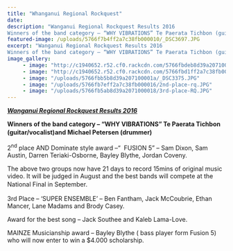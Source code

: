```yaml
---
title: "Whanganui Regional Rockquest"
date: 
description: "Wanganui Regional Rockquest Results 2016
Winners of the band category – “WHY VIBRATIONS” Te Paerata Tichbon (guitar/vocalist)and Michael Petersen (drummer)"
featured-image: /uploads/5766f7b4ff2a7c38fb000010/_DSC3697.JPG
excerpt: "Wanganui Regional Rockquest Results 2016
Winners of the band category – “WHY VIBRATIONS” Te Paerata Tichbon (guitar/vocalist)and Michael Petersen (drummer)"
image_gallery:
     - image: "http://c1940652.r52.cf0.rackcdn.com/5766fbdeb8d39a207100001c/1st-place-RQ.jpg"
     - image: "http://c1940652.r52.cf0.rackcdn.com/5766fbd1ff2a7c38fb000018/TP-on-guitar.jpg"
     - image: "/uploads/5766fbb5b8d39a207100001a/_DSC3375.JPG"
     - image: "/uploads/5766fb7eff2a7c38fb000016/2nd-place-rq.JPG"
     - image: "/uploads/5766fb5ab8d39a2071000018/3rd-place-RQ.JPG"
---
```


<p><strong><em><span style="text-decoration: underline;">Wanganui Regional Rockquest Results 2016</span></em></strong></p>
<p><strong>Winners of the band category &ndash; &ldquo;WHY VIBRATIONS&rdquo; Te Paerata Tichbon (guitar/vocalist)and Michael Petersen (drummer)</strong><span style="line-height: 1.5;">&nbsp;</span></p>
<p>2<sup>nd</sup> place AND Dominate style award &ndash;&ldquo;&nbsp; FUSION 5&rdquo; &ndash; Sam Dixon, Sam Austin, Darren Teriaki-Osborne, Bayley Blythe, Jordan Coveny.</p>
<p>The above two groups now have 21 days to record 15mins of original music video. It will be judged in August and the best bands will compete at the National Final in September.<span style="line-height: 1.5;">&nbsp;</span></p>
<p>3rd Place &ndash; &lsquo;SUPER ENSEMBLE&rsquo; &ndash; Ben Fantham, Jack McCoubrie, Ethan Mancer, Lane Madams and Brody Casey.</p>
<p>Award for the best song &ndash; Jack Southee and Kaleb Lama-Love.</p>
<p>MAINZE Musicianship award &ndash; Bayley Blythe ( bass player form Fusion 5) who will now enter to win a $4.000 scholarship.</p>

